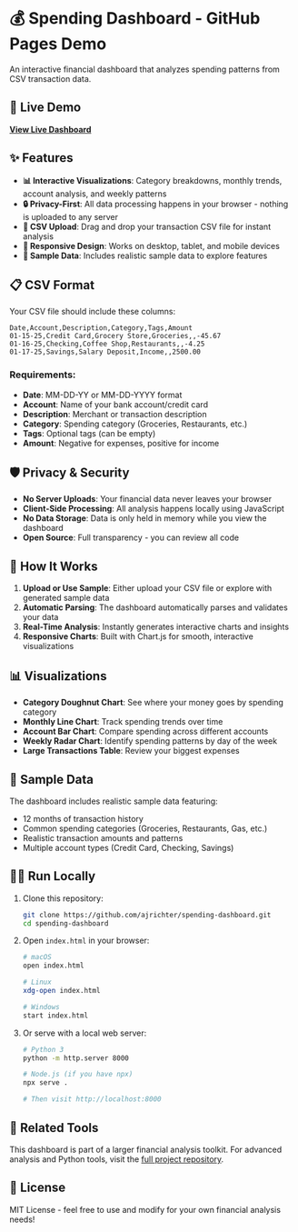# 💰 Spending Dashboard - GitHub Pages Demo

An interactive financial dashboard that analyzes spending patterns from CSV transaction data.

## 🚀 Live Demo

**[View Live Dashboard](https://ajrichter.github.io/spending-dashboard/)**

## ✨ Features

- **📊 Interactive Visualizations**: Category breakdowns, monthly trends, account analysis, and weekly patterns
- **🔒 Privacy-First**: All data processing happens in your browser - nothing is uploaded to any server
- **📄 CSV Upload**: Drag and drop your transaction CSV file for instant analysis
- **📱 Responsive Design**: Works on desktop, tablet, and mobile devices
- **🎯 Sample Data**: Includes realistic sample data to explore features

## 📋 CSV Format

Your CSV file should include these columns:
```
Date,Account,Description,Category,Tags,Amount
01-15-25,Credit Card,Grocery Store,Groceries,,-45.67
01-16-25,Checking,Coffee Shop,Restaurants,,-4.25
01-17-25,Savings,Salary Deposit,Income,,2500.00
```

### Requirements:
- **Date**: MM-DD-YY or MM-DD-YYYY format
- **Account**: Name of your bank account/credit card
- **Description**: Merchant or transaction description
- **Category**: Spending category (Groceries, Restaurants, etc.)
- **Tags**: Optional tags (can be empty)
- **Amount**: Negative for expenses, positive for income

## 🛡️ Privacy & Security

- **No Server Uploads**: Your financial data never leaves your browser
- **Client-Side Processing**: All analysis happens locally using JavaScript
- **No Data Storage**: Data is only held in memory while you view the dashboard
- **Open Source**: Full transparency - you can review all code

## 🔧 How It Works

1. **Upload or Use Sample**: Either upload your CSV file or explore with generated sample data
2. **Automatic Parsing**: The dashboard automatically parses and validates your data
3. **Real-Time Analysis**: Instantly generates interactive charts and insights
4. **Responsive Charts**: Built with Chart.js for smooth, interactive visualizations

## 📊 Visualizations

- **Category Doughnut Chart**: See where your money goes by spending category
- **Monthly Line Chart**: Track spending trends over time
- **Account Bar Chart**: Compare spending across different accounts
- **Weekly Radar Chart**: Identify spending patterns by day of the week
- **Large Transactions Table**: Review your biggest expenses

## 🎨 Sample Data

The dashboard includes realistic sample data featuring:
- 12 months of transaction history
- Common spending categories (Groceries, Restaurants, Gas, etc.)
- Realistic transaction amounts and patterns
- Multiple account types (Credit Card, Checking, Savings)

## 🏃‍♂️ Run Locally

1. Clone this repository:
   ```bash
   git clone https://github.com/ajrichter/spending-dashboard.git
   cd spending-dashboard
   ```

2. Open `index.html` in your browser:
   ```bash
   # macOS
   open index.html
   
   # Linux
   xdg-open index.html
   
   # Windows
   start index.html
   ```

3. Or serve with a local web server:
   ```bash
   # Python 3
   python -m http.server 8000
   
   # Node.js (if you have npx)
   npx serve .
   
   # Then visit http://localhost:8000
   ```

## 🔗 Related Tools

This dashboard is part of a larger financial analysis toolkit. For advanced analysis and Python tools, visit the [full project repository](https://github.com/ajrichter/spendthrift).

## 📝 License

MIT License - feel free to use and modify for your own financial analysis needs!